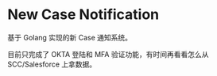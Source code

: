 # New Case Notification

基于 Golang 实现的新 Case 通知系统。

目前只完成了 OKTA 登陆和 MFA 验证功能，有时间再看看怎么从 SCC/Salesforce 上拿数据。